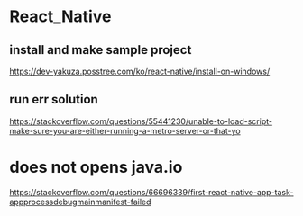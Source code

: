 # React_Native

## install and make sample project
https://dev-yakuza.posstree.com/ko/react-native/install-on-windows/

## run err solution

https://stackoverflow.com/questions/55441230/unable-to-load-script-make-sure-you-are-either-running-a-metro-server-or-that-yo

# does not opens java.io

https://stackoverflow.com/questions/66696339/first-react-native-app-task-appprocessdebugmainmanifest-failed
